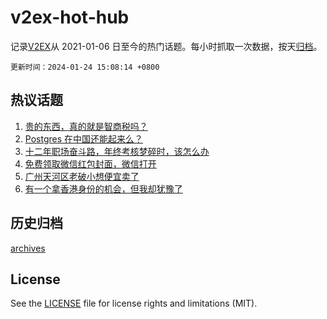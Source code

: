 # v2ex-hot-hub

 记录[V2EX](https://www.v2ex.com/)从 2021-01-06 日至今的热门话题。每小时抓取一次数据，按天[归档](archives)。

`更新时间：2024-01-24 15:08:14 +0800`

## 热议话题

1. [贵的东西，真的就是智商税吗？](https://www.v2ex.com/t/1011043)
1. [Postgres 在中国还能起来么？](https://www.v2ex.com/t/1010986)
1. [十二年职场奋斗路，年终考核梦碎时，该怎么办](https://www.v2ex.com/t/1010888)
1. [免费领取微信红包封面，微信打开](https://www.v2ex.com/t/1011071)
1. [广州天河区老破小想便宜卖了](https://www.v2ex.com/t/1010905)
1. [有一个拿香港身份的机会，但我却犹豫了](https://www.v2ex.com/t/1011015)

## 历史归档

[archives](archives)

## License

See the [LICENSE](LICENSE) file for license rights and limitations (MIT).
